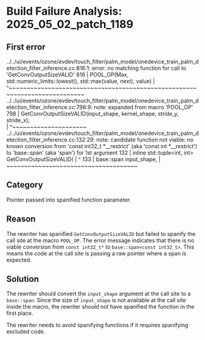 # Build Failure Analysis: 2025_05_02_patch_1189

## First error

../../ui/events/ozone/evdev/touch_filter/palm_model/onedevice_train_palm_detection_filter_inference.cc:816:1: error: no matching function for call to 'GetConvOutputSizeVALID'
  816 | POOL_OP(Max, std::numeric_limits<T>::lowest(), std::max(value, next), value)
      | ^~~~~~~~~~~~~~~~~~~~~~~~~~~~~~~~~~~~~~~~~~~~~~~~~~~~~~~~~~~~~~~~~~~~~~~~~~~~
../../ui/events/ozone/evdev/touch_filter/palm_model/onedevice_train_palm_detection_filter_inference.cc:798:9: note: expanded from macro 'POOL_OP'
  798 |         GetConvOutputSizeVALID(input_shape, kernel_shape, stride_y, stride_x); \
      |         ^~~~~~~~~~~~~~~~~~~~~~
../../ui/events/ozone/evdev/touch_filter/palm_model/onedevice_train_palm_detection_filter_inference.cc:132:29: note: candidate function not viable: no known conversion from 'const int32_t *__restrict' (aka 'const int *__restrict') to 'base::span<const int32_t>' (aka 'span<const int>') for 1st argument
  132 | inline std::tuple<int, int> GetConvOutputSizeVALID(
      |                             ^
  133 |     base::span<const int32_t> input_shape,
      |     ~~~~~~~~~~~~~~~~~~~~~~~~~~~~~~~~~~~~~

## Category
Pointer passed into spanified function parameter.

## Reason
The rewriter has spanified `GetConvOutputSizeVALID` but failed to spanify the call site at the macro `POOL_OP`. The error message indicates that there is no viable conversion from `const int32_t*` to `base::span<const int32_t>`. This means the code at the call site is passing a raw pointer where a span is expected.

## Solution
The rewriter should convert the `input_shape` argument at the call site to a `base::span`. Since the size of `input_shape` is not available at the call site inside the macro, the rewriter should not have spanified the function in the first place.

The rewriter needs to avoid spanifying functions if it requires spanifying excluded code.